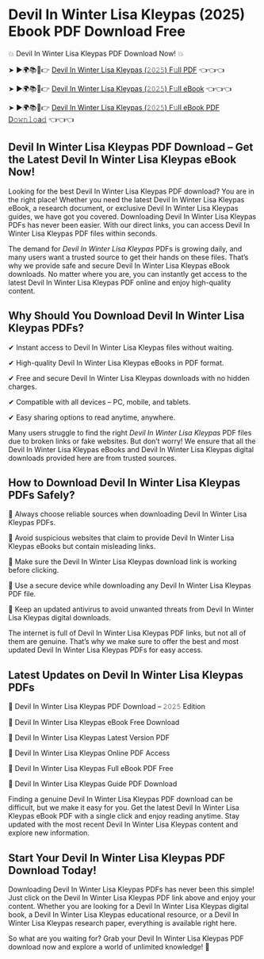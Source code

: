 # Devil In Winter Lisa Kleypas (2025) Ebook PDF Download Free

💥 Devil In Winter Lisa Kleypas PDF Download Now! 💥

➤ ►🌍📚📱👉 [Devil In Winter Lisa Kleypas (𝟸𝟶𝟸𝟻) F𝚞ll PDF](https://getpdf.xyz/devil-in-winter-lisa-kleypas) 👈👈👈


➤ ►🌍📚📱👉 [Devil In Winter Lisa Kleypas (𝟸𝟶𝟸𝟻) F𝚞ll eBook](https://getpdf.xyz/devil-in-winter-lisa-kleypas) 👈👈👈


➤ ►🌍📚📱👉 [Devil In Winter Lisa Kleypas (𝟸𝟶𝟸𝟻) F𝚞ll eBook PDF D𝚘𝚠𝚗𝚕𝚘a𝚍](https://getpdf.xyz/devil-in-winter-lisa-kleypas) 👈👈👈


## Devil In Winter Lisa Kleypas PDF Download – Get the Latest Devil In Winter Lisa Kleypas eBook Now!

Looking for the best Devil In Winter Lisa Kleypas PDF download? You are in the right place! Whether you need the latest Devil In Winter Lisa Kleypas eBook, a research document, or exclusive Devil In Winter Lisa Kleypas guides, we have got you covered. Downloading Devil In Winter Lisa Kleypas PDFs has never been easier. With our direct links, you can access Devil In Winter Lisa Kleypas PDF files within seconds.

The demand for *Devil In Winter Lisa Kleypas* PDFs is growing daily, and many users want a trusted source to get their hands on these files. That’s why we provide safe and secure Devil In Winter Lisa Kleypas eBook downloads. No matter where you are, you can instantly get access to the latest Devil In Winter Lisa Kleypas PDF online and enjoy high-quality content.

## Why Should You Download Devil In Winter Lisa Kleypas PDFs?

✔ Instant access to Devil In Winter Lisa Kleypas files without waiting.

✔ High-quality Devil In Winter Lisa Kleypas eBooks in PDF format.

✔ Free and secure Devil In Winter Lisa Kleypas downloads with no hidden charges.

✔ Compatible with all devices – PC, mobile, and tablets.

✔ Easy sharing options to read anytime, anywhere.

Many users struggle to find the right *Devil In Winter Lisa Kleypas* PDF files due to broken links or fake websites. But don’t worry! We ensure that all the Devil In Winter Lisa Kleypas eBooks and Devil In Winter Lisa Kleypas digital downloads provided here are from trusted sources.

## How to Download Devil In Winter Lisa Kleypas PDFs Safely?

📌 Always choose reliable sources when downloading Devil In Winter Lisa Kleypas PDFs.

📌 Avoid suspicious websites that claim to provide Devil In Winter Lisa Kleypas eBooks but contain misleading links.

📌 Make sure the Devil In Winter Lisa Kleypas download link is working before clicking.

📌 Use a secure device while downloading any Devil In Winter Lisa Kleypas PDF file.

📌 Keep an updated antivirus to avoid unwanted threats from Devil In Winter Lisa Kleypas digital downloads.

The internet is full of Devil In Winter Lisa Kleypas PDF links, but not all of them are genuine. That’s why we make sure to offer the best and most updated Devil In Winter Lisa Kleypas PDFs for easy access.

## Latest Updates on Devil In Winter Lisa Kleypas PDFs

🔹 Devil In Winter Lisa Kleypas PDF Download – 𝟸𝟶𝟸𝟻 Edition

🔹 Devil In Winter Lisa Kleypas eBook Free Download

🔹 Devil In Winter Lisa Kleypas Latest Version PDF

🔹 Devil In Winter Lisa Kleypas Online PDF Access

🔹 Devil In Winter Lisa Kleypas Full eBook PDF Free

🔹 Devil In Winter Lisa Kleypas Guide PDF Download

Finding a genuine Devil In Winter Lisa Kleypas PDF download can be difficult, but we make it easy for you. Get the latest Devil In Winter Lisa Kleypas eBook PDF with a single click and enjoy reading anytime. Stay updated with the most recent Devil In Winter Lisa Kleypas content and explore new information.

## Start Your Devil In Winter Lisa Kleypas PDF Download Today!

Downloading Devil In Winter Lisa Kleypas PDFs has never been this simple! Just click on the Devil In Winter Lisa Kleypas PDF link above and enjoy your content. Whether you are looking for a Devil In Winter Lisa Kleypas digital book, a Devil In Winter Lisa Kleypas educational resource, or a Devil In Winter Lisa Kleypas research paper, everything is available right here.

So what are you waiting for? Grab your Devil In Winter Lisa Kleypas PDF download now and explore a world of unlimited knowledge! 🚀